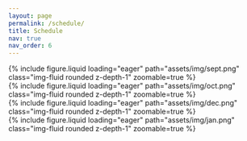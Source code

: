 ```yaml
---
layout: page
permalink: /schedule/
title: Schedule
nav: true
nav_order: 6
---
```


<div class="row mt-3">
    	<div class="col-sm mt-3 mt-md-0">
       	{% include figure.liquid loading="eager" path="assets/img/sept.png" class="img-fluid rounded z-depth-1" zoomable=true %}
	</div>
</div>
<div class="row mt-3">
	<div class="col-sm mt-3 mt-md-0">
        {% include figure.liquid loading="eager" path="assets/img/oct.png" class="img-fluid rounded z-depth-1" zoomable=true %}
    	</div>
</div>

<div class="row mt-3">
	<div class="col-sm mt-3 mt-md-0">
	{% include figure.liquid loading="eager" path="assets/img/dec.png" class="img-fluid rounded z-depth-1" zoomable=true %}
    	</div>
</div>
<div class="row mt-3">
    	<div class="col-sm mt-3 mt-md-0">
	{% include figure.liquid loading="eager" path="assets/img/jan.png" class="img-fluid rounded z-depth-1" zoomable=true %}
	</div>
</div>

